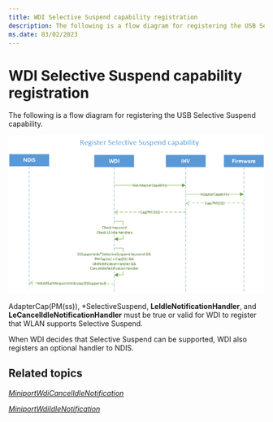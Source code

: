 ```yaml
---
title: WDI Selective Suspend capability registration
description: The following is a flow diagram for registering the USB Selective Suspend capability.
ms.date: 03/02/2023
---
```


# WDI Selective Suspend capability registration


The following is a flow diagram for registering the USB Selective Suspend capability.

![wdi selective suspend capability registration.](images/wdi-register-usb-selective-suspend-flow.png)

AdapterCap(PM(ss)), \*SelectiveSuspend, **LeIdleNotificationHandler**, and **LeCancelIdleNotificationHandler** must be true or valid for WDI to register that WLAN supports Selective Suspend.

When WDI decides that Selective Suspend can be supported, WDI also registers an optional handler to NDIS.

## Related topics


[*MiniportWdiCancelIdleNotification*](/windows-hardware/drivers/ddi/dot11wdi/nc-dot11wdi-miniport_wdi_cancel_idle_notification)

[*MiniportWdiIdleNotification*](/windows-hardware/drivers/ddi/dot11wdi/nc-dot11wdi-miniport_wdi_idle_notification)

 

